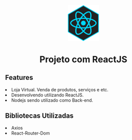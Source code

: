 <div align="center">
<img src="src/assets/react-hexagon.png" width="100"/>
<h1> Projeto com ReactJS</h1>
</div>

<div>
<h2>Features</h2>
</div>

<li>Loja Virtual. Venda de produtos, serviços e etc.</li>
<li>Desenvolvendo utilizando ReactJS.</li>
<li>Nodejs sendo utilizado como Back-end.</li>

<div>
<h2>Bibliotecas Utilizadas</h2>
</div>

<li>Axios</li>
<li>React-Router-Dom</li>
